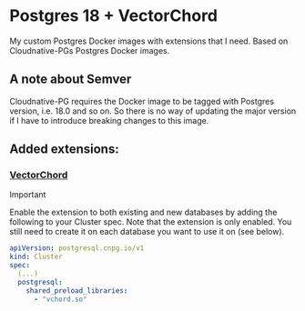 # Postgres 18 + VectorChord
My custom Postgres Docker images with extensions that I need. Based on Cloudnative-PGs Postgres Docker images.

## A note about Semver
Cloudnative-PG requires the Docker image to be tagged with Postgres version, i.e. 18.0 and so on. So there is no way of updating the major version if I have to introduce breaking changes to this image.

## Added extensions:

### [VectorChord](https://github.com/tensorchord/VectorChord)

> [!IMPORTANT]
> Enable the extension to both existing and new databases by adding the following to your Cluster spec.
> Note that the extension is only enabled. You still need to create it on each database you want to use it on (see below).
> ```yaml
> apiVersion: postgresql.cnpg.io/v1
> kind: Cluster
> spec:
>   (...)
>   postgresql:
>     shared_preload_libraries:
>       - "vchord.so"
>   ```
